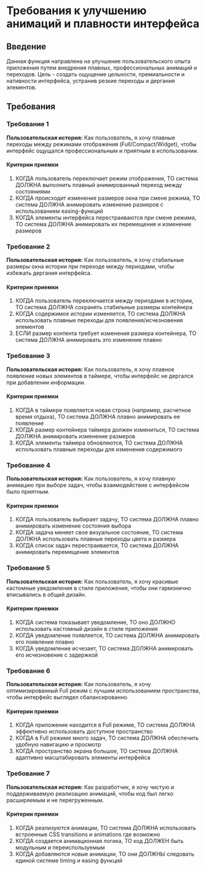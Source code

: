 # Требования к улучшению анимаций и плавности интерфейса

## Введение

Данная функция направлена на улучшение пользовательского опыта приложения путем внедрения плавных, профессиональных анимаций и переходов. Цель - создать ощущение цельности, премиальности и нативности интерфейса, устранив резкие переходы и дергания элементов.

## Требования

### Требование 1

**Пользовательская история:** Как пользователь, я хочу плавные переходы между режимами отображения (Full/Compact/Widget), чтобы интерфейс ощущался профессиональным и приятным в использовании.

#### Критерии приемки

1. КОГДА пользователь переключает режим отображения, ТО система ДОЛЖНА выполнить плавный анимированный переход между состояниями
2. КОГДА происходит изменение размеров окна при смене режима, ТО система ДОЛЖНА анимировать изменение размеров с использованием easing-функций
3. КОГДА элементы интерфейса перестраиваются при смене режима, ТО система ДОЛЖНА анимировать их перемещение и изменение размеров

### Требование 2

**Пользовательская история:** Как пользователь, я хочу стабильные размеры окна истории при переходе между периодами, чтобы избежать дергания интерфейса.

#### Критерии приемки

1. КОГДА пользователь переключается между периодами в истории, ТО система ДОЛЖНА сохранять стабильные размеры контейнера
2. КОГДА содержимое истории изменяется, ТО система ДОЛЖНА использовать плавные переходы для появления/исчезновения элементов
3. ЕСЛИ размер контента требует изменения размера контейнера, ТО система ДОЛЖНА анимировать это изменение плавно

### Требование 3

**Пользовательская история:** Как пользователь, я хочу плавное появление новых элементов в таймере, чтобы интерфейс не дергался при добавлении информации.

#### Критерии приемки

1. КОГДА в таймере появляется новая строка (например, расчетное время отдыха), ТО система ДОЛЖНА плавно анимировать ее появление
2. КОГДА размер контейнера таймера должен измениться, ТО система ДОЛЖНА анимировать изменение размеров
3. КОГДА элементы таймера обновляются, ТО система ДОЛЖНА использовать плавные переходы для изменения содержимого

### Требование 4

**Пользовательская история:** Как пользователь, я хочу плавную анимацию при выборе задач, чтобы взаимодействие с интерфейсом было приятным.

#### Критерии приемки

1. КОГДА пользователь выбирает задачу, ТО система ДОЛЖНА плавно анимировать изменение состояния выбора
2. КОГДА задача меняет свое визуальное состояние, ТО система ДОЛЖНА использовать плавные переходы цвета и размера
3. КОГДА список задач перестраивается, ТО система ДОЛЖНА анимировать перемещение элементов

### Требование 5

**Пользовательская история:** Как пользователь, я хочу красивые кастомные уведомления в стиле приложения, чтобы они гармонично вписывались в общий дизайн.

#### Критерии приемки

1. КОГДА система показывает уведомление, ТО оно ДОЛЖНО использовать кастомный дизайн в стиле приложения
2. КОГДА уведомление появляется, ТО система ДОЛЖНА анимировать его появление плавно
3. КОГДА уведомление исчезает, ТО система ДОЛЖНА анимировать его исчезновение с задержкой

### Требование 6

**Пользовательская история:** Как пользователь, я хочу оптимизированный Full режим с лучшим использованием пространства, чтобы интерфейс выглядел сбалансированно.

#### Критерии приемки

1. КОГДА приложение находится в Full режиме, ТО система ДОЛЖНА эффективно использовать доступное пространство
2. КОГДА в Full режиме много задач, ТО система ДОЛЖНА обеспечить удобную навигацию и просмотр
3. КОГДА пространство экрана большое, ТО система ДОЛЖНА адаптивно масштабировать элементы интерфейса

### Требование 7

**Пользовательская история:** Как разработчик, я хочу чистую и поддерживаемую реализацию анимаций, чтобы код был легко расширяемым и не перегруженным.

#### Критерии приемки

1. КОГДА реализуются анимации, ТО система ДОЛЖНА использовать встроенные CSS transitions и animations где возможно
2. КОГДА создается анимационная логика, ТО код ДОЛЖЕН быть модульным и переиспользуемым
3. КОГДА добавляются новые анимации, ТО они ДОЛЖНЫ следовать единой системе timing и easing функций